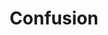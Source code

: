 ---
title: "Confusion"
permalink: /spells/confusion/
tags:
  - Spell
available_for:
  - Bard
  - Druid
  - Sorcerer
  - Wizard
level: "4th Level"
school: "Enchantment"
range: "90 ft"
area: "10 ft"
shape: "Sphere"
comp:
  - V
  - S
  - M
material: "three walnut shells."
duration: "Up to 1 minute"
concentration: true
attack: "WIS Save"
description: |
  This spell assaults and twists creatures' minds, spawning delusions and provoking uncontrolled action. Each creature in a 10-foot-radius sphere centered on a point you choose within range must succeed on a Wisdom saving throw when you cast this spell or be affected by it.

  An affected target can't take reactions and must roll a d10 at the start of each of its turns to determine its behavior for that turn.

  | d10 | Behavior |

  |---|---|

  | 1 | The creature uses all its movement to move in a random direction. To determine the direction, roll a d8 and assign a direction to each die face. The creature doesn't take an action this turn. |

  | 2-6 | The creature doesn't move or take actions this turn. |

  | 7-8 | The creature uses its action to make a melee attack against a randomly determined creature within its reach. If there is no creature within its reach, the creature does nothing this turn. |

  | 9-10 | The creature can act and move normally. |

  At the end of each of its turns, an affected target can make a Wisdom saving throw. If it succeeds, this effect ends for that target.

  **At higher levels.** When you cast this spell using a spell slot of 5th level or higher, the radius of the sphere increases by 5 feet for each slot level above 4th.
excerpt: "This spell assaults and twists creatures' minds, spawning delusions and provoking uncontrolled action."
source: "Basic Rules"
---